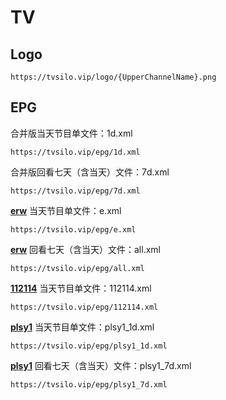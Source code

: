 # TV

## Logo
```
https://tvsilo.vip/logo/{UpperChannelName}.png
```

## EPG
合并版当天节目单文件：1d.xml
```
https://tvsilo.vip/epg/1d.xml
```
合并版回看七天（含当天）文件：7d.xml
```
https://tvsilo.vip/epg/7d.xml
```
**[erw](https://e.erw.cc/)**
当天节目单文件：e.xml
```
https://tvsilo.vip/epg/e.xml
```
**[erw](https://e.erw.cc/)**
回看七天（含当天）文件：all.xml
```
https://tvsilo.vip/epg/all.xml
```
**[112114](https://epg.112114.xyz/)**
当天节目单文件：112114.xml
```
https://tvsilo.vip/epg/112114.xml
```
**[plsy1](https://github.com/plsy1/epg/)**
当天节目单文件：plsy1_1d.xml
```
https://tvsilo.vip/epg/plsy1_1d.xml
```
**[plsy1](https://github.com/plsy1/epg/)**
回看七天（含当天）文件：plsy1_7d.xml
```
https://tvsilo.vip/epg/plsy1_7d.xml
```